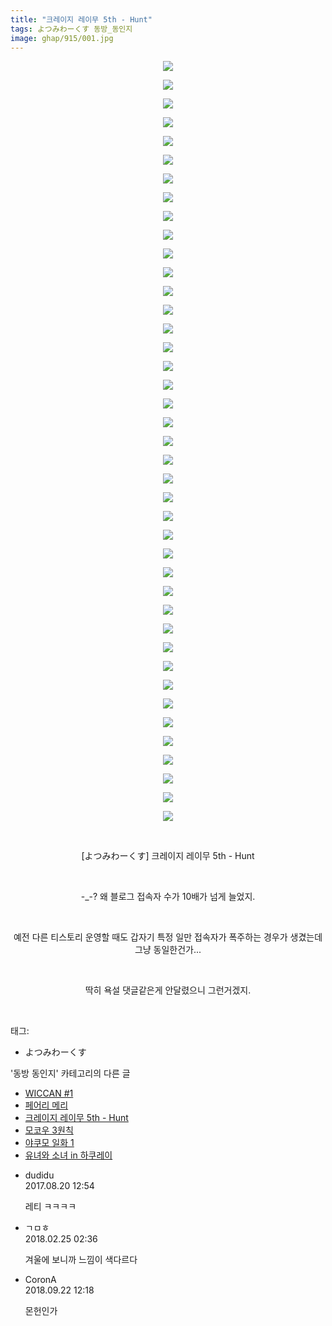 ```yaml
---
title: "크레이지 레이무 5th - Hunt"
tags: よつみわーくす 동방_동인지
image: ghap/915/001.jpg
---
```

<div class="article">
<p style="text-align: center; clear: none; float: none;"><img src="{{ site.nasurl }}/ghap/915/001.jpg"/></p>
<p style="text-align: center; clear: none; float: none;"><img src="{{ site.nasurl }}/ghap/915/002.jpg"/></p>
<p style="text-align: center; clear: none; float: none;"><img src="{{ site.nasurl }}/ghap/915/003.jpg"/></p>
<p style="text-align: center; clear: none; float: none;"><img src="{{ site.nasurl }}/ghap/915/004.jpg"/></p>
<p style="text-align: center; clear: none; float: none;"><img src="{{ site.nasurl }}/ghap/915/005.jpg"/></p>
<p style="text-align: center; clear: none; float: none;"><img src="{{ site.nasurl }}/ghap/915/006.jpg"/></p>
<p style="text-align: center; clear: none; float: none;"><img src="{{ site.nasurl }}/ghap/915/007.jpg"/></p>
<p style="text-align: center; clear: none; float: none;"><img src="{{ site.nasurl }}/ghap/915/008.jpg"/></p>
<p style="text-align: center; clear: none; float: none;"><img src="{{ site.nasurl }}/ghap/915/009.jpg"/></p>
<p style="text-align: center; clear: none; float: none;"><img src="{{ site.nasurl }}/ghap/915/010.jpg"/></p>
<p style="text-align: center; clear: none; float: none;"><img src="{{ site.nasurl }}/ghap/915/011.jpg"/></p>
<p style="text-align: center; clear: none; float: none;"><img src="{{ site.nasurl }}/ghap/915/012.jpg"/></p>
<p style="text-align: center; clear: none; float: none;"><img src="{{ site.nasurl }}/ghap/915/013.jpg"/></p>
<p style="text-align: center; clear: none; float: none;"><img src="{{ site.nasurl }}/ghap/915/014.jpg"/></p>
<p style="text-align: center; clear: none; float: none;"><img src="{{ site.nasurl }}/ghap/915/015.jpg"/></p>
<p style="text-align: center; clear: none; float: none;"><img src="{{ site.nasurl }}/ghap/915/016.jpg"/></p>
<p style="text-align: center; clear: none; float: none;"><img src="{{ site.nasurl }}/ghap/915/017.jpg"/></p>
<p style="text-align: center; clear: none; float: none;"><img src="{{ site.nasurl }}/ghap/915/018.jpg"/></p>
<p style="text-align: center; clear: none; float: none;"><img src="{{ site.nasurl }}/ghap/915/019.jpg"/></p>
<p style="text-align: center; clear: none; float: none;"><img src="{{ site.nasurl }}/ghap/915/020.jpg"/></p>
<p style="text-align: center; clear: none; float: none;"><img src="{{ site.nasurl }}/ghap/915/021.jpg"/></p>
<p style="text-align: center; clear: none; float: none;"><img src="{{ site.nasurl }}/ghap/915/022.jpg"/></p>
<p style="text-align: center; clear: none; float: none;"><img src="{{ site.nasurl }}/ghap/915/023.jpg"/></p>
<p style="text-align: center; clear: none; float: none;"><img src="{{ site.nasurl }}/ghap/915/024.jpg"/></p>
<p style="text-align: center; clear: none; float: none;"><img src="{{ site.nasurl }}/ghap/915/025.jpg"/></p>
<p style="text-align: center; clear: none; float: none;"><img src="{{ site.nasurl }}/ghap/915/026.jpg"/></p>
<p style="text-align: center; clear: none; float: none;"><img src="{{ site.nasurl }}/ghap/915/027.jpg"/></p>
<p style="text-align: center; clear: none; float: none;"><img src="{{ site.nasurl }}/ghap/915/028.jpg"/></p>
<p style="text-align: center; clear: none; float: none;"><img src="{{ site.nasurl }}/ghap/915/029.jpg"/></p>
<p style="text-align: center; clear: none; float: none;"><img src="{{ site.nasurl }}/ghap/915/030.jpg"/></p>
<p style="text-align: center; clear: none; float: none;"><img src="{{ site.nasurl }}/ghap/915/031.jpg"/></p>
<p style="text-align: center; clear: none; float: none;"><img src="{{ site.nasurl }}/ghap/915/032.jpg"/></p>
<p style="text-align: center; clear: none; float: none;"><img src="{{ site.nasurl }}/ghap/915/033.jpg"/></p>
<p style="text-align: center; clear: none; float: none;"><img src="{{ site.nasurl }}/ghap/915/034.jpg"/></p>
<p style="text-align: center; clear: none; float: none;"><img src="{{ site.nasurl }}/ghap/915/035.jpg"/></p>
<p style="text-align: center; clear: none; float: none;"><img src="{{ site.nasurl }}/ghap/915/036.jpg"/></p>
<p style="text-align: center; clear: none; float: none;"><img src="{{ site.nasurl }}/ghap/915/037.jpg"/></p>
<p style="text-align: center; clear: none; float: none;"><img src="{{ site.nasurl }}/ghap/915/038.jpg"/></p>
<p style="text-align: center; clear: none; float: none;"><img src="{{ site.nasurl }}/ghap/915/039.jpg"/></p>
<p style="text-align: center; clear: none; float: none;"><img src="{{ site.nasurl }}/ghap/915/040.jpg"/></p>
<p style="text-align: center; clear: none; float: none;"><img src="{{ site.nasurl }}/ghap/915/041.jpg"/></p>
<p style="text-align: center; clear: none; float: none;"><br/></p>
<p style="text-align: center; clear: none; float: none;">[よつみわーくす] 크레이지 레이무 5th - Hunt</p>
<p style="text-align: center; clear: none; float: none;"><br/></p>
<p style="text-align: center; clear: none; float: none;">-_-? 왜 블로그 접속자 수가 10배가 넘게 늘었지.</p>
<p style="text-align: center; clear: none; float: none;"><br/></p>
<p style="text-align: center; clear: none; float: none;">예전 다른 티스토리 운영할 때도 갑자기 특정 일만 접속자가 폭주하는 경우가 생겼는데 그냥 동일한건가...</p>
<p style="text-align: center; clear: none; float: none;"><br/></p>
<p style="text-align: center; clear: none; float: none;">딱히 욕설 댓글같은게 안달렸으니 그런거겠지.</p>
<p><br/></p>
</div><div class="tagTrail">
<p>태그: </p>
<ul>
<li>よつみわーくす</li>
</ul>
</div><div class="another">
<p>'동방 동인지' 카테고리의 다른 글</p>
<ul>
<li><a href="/2016-07-18-ghap_917">WICCAN #1</a></li>
<li><a href="/2016-07-18-ghap_916">페어리 메리</a></li>
<li><a href="/2016-07-18-ghap_915">크레이지 레이무 5th - Hunt</a></li>
<li><a href="/2016-07-17-ghap_913">모코우 3원칙</a></li>
<li><a href="/2016-07-17-ghap_912">야쿠모 일화 1</a></li>
<li><a href="/2016-07-17-ghap_911">유녀와 소녀 in 하쿠레이</a></li>
</ul>
</div><div class="cb_module cb_fluid">
<div class="cb_wrt cb_profile">
<div class="comment">
<ul>
<li class="cb_thumb_off" id="comment15064119">
<div class="cb_comment_area">
<div class="cb_info_area">
<div class="cb_section">
<span class="cb_nick_name">dudidu</span>
</div>
<div class="cb_section">
<span class="cb_date">2017.08.20 12:54 </span>
</div>
</div>
<div class="cb_dsc_comment">
<p class="cb_dsc">
											레티 ㅋㅋㅋㅋ
										</p>
</div>
</div></li>
<li class="cb_thumb_off" id="comment15206191">
<div class="cb_comment_area">
<div class="cb_info_area">
<div class="cb_section">
<span class="cb_nick_name">ㄱㅁㅎ</span>
</div>
<div class="cb_section">
<span class="cb_date">2018.02.25 02:36 </span>
</div>
</div>
<div class="cb_dsc_comment">
<p class="cb_dsc">
											겨울에 보니까 느낌이 색다르다
										</p>
</div>
</div></li>
<li class="cb_thumb_off" id="comment15337998">
<div class="cb_comment_area">
<div class="cb_info_area">
<div class="cb_section">
<span class="cb_nick_name">CoronA</span>
</div>
<div class="cb_section">
<span class="cb_date">2018.09.22 12:18 </span>
</div>
</div>
<div class="cb_dsc_comment">
<p class="cb_dsc">
											몬헌인가
										</p>
</div>
</div></li>
</ul>
</div>
</div><!-- commentList close -->
</div>
